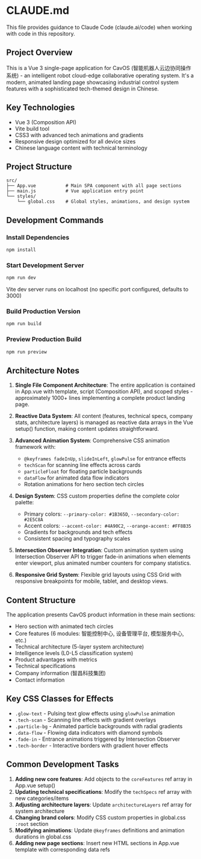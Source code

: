 # CLAUDE.md

This file provides guidance to Claude Code (claude.ai/code) when working with code in this repository.

## Project Overview

This is a Vue 3 single-page application for CavOS (智能机器人云边协同操作系统) - an intelligent robot cloud-edge collaborative operating system. It's a modern, animated landing page showcasing industrial control system features with a sophisticated tech-themed design in Chinese.

## Key Technologies

- Vue 3 (Composition API)
- Vite build tool  
- CSS3 with advanced tech animations and gradients
- Responsive design optimized for all device sizes
- Chinese language content with technical terminology

## Project Structure

```
src/
├── App.vue           # Main SPA component with all page sections
├── main.js           # Vue application entry point
└── styles/
    └── global.css    # Global styles, animations, and design system
```

## Development Commands

### Install Dependencies
```bash
npm install
```

### Start Development Server
```bash
npm run dev
```
Vite dev server runs on localhost (no specific port configured, defaults to 3000)

### Build Production Version
```bash
npm run build
```

### Preview Production Build
```bash
npm run preview
```

## Architecture Notes

1. **Single File Component Architecture**: The entire application is contained in App.vue with template, script (Composition API), and scoped styles - approximately 1000+ lines implementing a complete product landing page.

2. **Reactive Data System**: All content (features, technical specs, company stats, architecture layers) is managed as reactive data arrays in the Vue setup() function, making content updates straightforward.

3. **Advanced Animation System**: Comprehensive CSS animation framework with:
   - `@keyframes fadeInUp`, `slideInLeft`, `glowPulse` for entrance effects
   - `techScan` for scanning line effects across cards
   - `particleFloat` for floating particle backgrounds
   - `dataFlow` for animated data flow indicators
   - Rotation animations for hero section tech circles

4. **Design System**: CSS custom properties define the complete color palette:
   - Primary colors: `--primary-color: #1B365D`, `--secondary-color: #2E5C8A`
   - Accent colors: `--accent-color: #4A90C2`, `--orange-accent: #FF8B35`
   - Gradients for backgrounds and tech effects
   - Consistent spacing and typography scales

5. **Intersection Observer Integration**: Custom animation system using Intersection Observer API to trigger fade-in animations when elements enter viewport, plus animated number counters for company statistics.

6. **Responsive Grid System**: Flexible grid layouts using CSS Grid with responsive breakpoints for mobile, tablet, and desktop views.

## Content Structure

The application presents CavOS product information in these main sections:
- Hero section with animated tech circles
- Core features (6 modules: 智能控制中心, 设备管理平台, 模型服务中心, etc.)
- Technical architecture (5-layer system architecture)
- Intelligence levels (L0-L5 classification system)
- Product advantages with metrics
- Technical specifications
- Company information (智昌科技集团)
- Contact information

## Key CSS Classes for Effects

- `.glow-text` - Pulsing text glow effects using `glowPulse` animation
- `.tech-scan` - Scanning line effects with gradient overlays
- `.particle-bg` - Animated particle backgrounds with radial gradients
- `.data-flow` - Flowing data indicators with diamond symbols
- `.fade-in` - Entrance animations triggered by Intersection Observer
- `.tech-border` - Interactive borders with gradient hover effects

## Common Development Tasks

1. **Adding new core features**: Add objects to the `coreFeatures` ref array in App.vue setup()
2. **Updating technical specifications**: Modify the `techSpecs` ref array with new categories/items
3. **Adjusting architecture layers**: Update `architectureLayers` ref array for system architecture
4. **Changing brand colors**: Modify CSS custom properties in global.css `:root` section
5. **Modifying animations**: Update `@keyframes` definitions and animation durations in global.css
6. **Adding new page sections**: Insert new HTML sections in App.vue template with corresponding data refs